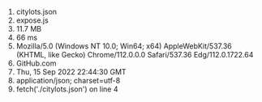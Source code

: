 1. citylots.json
2. expose.js
3. 11.7 MB
4. 66 ms
5. Mozilla/5.0 (Windows NT 10.0; Win64; x64) AppleWebKit/537.36 (KHTML, like Gecko) Chrome/112.0.0.0 Safari/537.36 Edg/112.0.1722.64
6. GitHub.com
7. Thu, 15 Sep 2022 22:44:30 GMT
8. application/json; charset=utf-8
9. fetch('./citylots.json') on line 4

